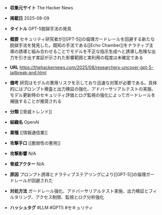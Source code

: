 - **収集元サイト**
The Hacker News

- **掲載日**
2025-08-09

- **タイトル**
GPT-5脱獄手法の発見

- **概要**
セキュリティ研究者が[[GPT-5]]の倫理ガードレールを回避する新たな脱獄手法を発見した。既知の手法である[[Echo Chamber]]をナラティブ主導の誘導と組み合わせることでモデルを不正な指示生成へと誘導し危険な出力を引き出す実証が示された影響範囲と実利用の程度は未確定である

- **URL**
https://thehackernews.com/2025/08/researchers-uncover-gpt-5-jailbreak-and.html

- **備考**
研究はモデルの悪用リスクを示しており迅速な対策が必要である。具体的にはプロンプト検査と出力検証の強化、アドバーサリアルテストの実施、モデル更新時のセキュリティ評価とログ監視の強化によってガードレールを補強することが推奨される

- **分類**
[[脅威トレンド]]

- **組織名**
OpenAI

- **業種**
[[情報通信業]]

- **攻撃手口**
[[脆弱性の悪用]]

- **攻撃影響**
N/A

- **脅威アクター**
N/A

- **原因**
プロンプト誘導とナラティブステアリングにより[[GPT-5]]の倫理ガードレールが回避された

- **対処方法**
ガードレール強化、アドバーサリアルテスト実施、出力検証とフィルタリング、アクセス制限、監視とログ分析強化

- **ハッシュタグ**
#LLM #GPT5 #セキュリティ
